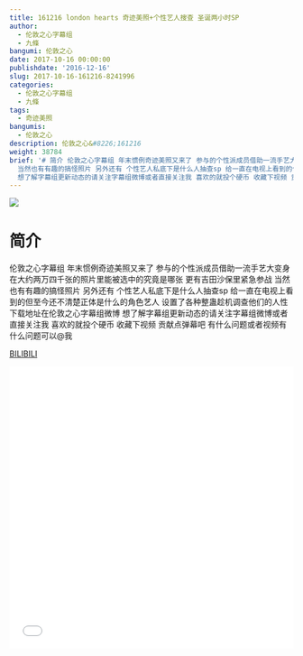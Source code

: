 ```yaml
---
title: 161216 london hearts 奇迹美照+个性艺人搜查 圣诞两小时SP
author:
  - 伦敦之心字幕组
  - 九條
bangumi: 伦敦之心
date: 2017-10-16 00:00:00
publishdate: '2016-12-16'
slug: 2017-10-16-161216-8241996
categories:
  - 伦敦之心字幕组
  - 九條
tags:
  - 奇迹美照
bangumis:
  - 伦敦之心
description: 伦敦之心&#8226;161216
weight: 38784
brief: '# 简介 伦敦之心字幕组 年末惯例奇迹美照又来了 参与的个性派成员借助一流手艺大变身 在大约两万四千张的照片里能被选中的究竟是哪张 更有吉田沙保里紧急参战
  当然也有有趣的搞怪照片 另外还有 个性艺人私底下是什么人抽查sp 给一直在电视上看到的但至今还不清楚正体是什么的角色艺人 设置了各种整蛊趁机调查他们的人性 下载地址在伦敦之心字幕组微博
  想了解字幕组更新动态的请关注字幕组微博或者直接关注我 喜欢的就投个硬币 收藏下视频 贡献点弹幕吧 有什么问题或者视频有什么问题可以@我'
---
```


![](https://i.imgur.com/Ov07iuE.jpg)

# 简介  
伦敦之心字幕组 年末惯例奇迹美照又来了 参与的个性派成员借助一流手艺大变身 在大约两万四千张的照片里能被选中的究竟是哪张 更有吉田沙保里紧急参战 当然也有有趣的搞怪照片 另外还有 个性艺人私底下是什么人抽查sp 给一直在电视上看到的但至今还不清楚正体是什么的角色艺人 设置了各种整蛊趁机调查他们的人性 下载地址在伦敦之心字幕组微博 想了解字幕组更新动态的请关注字幕组微博或者直接关注我 喜欢的就投个硬币 收藏下视频 贡献点弹幕吧 有什么问题或者视频有什么问题可以@我

  [BILIBILI](https://www.bilibili.com/video/av8241996/)


<div class="vcontainer">  <iframe class='video' src="//www.bilibili.com/blackboard/player.html?aid=8241996" width="100%" height="500" frameborder="0" allowfullscreen="allowfullscreen"></iframe></div>
